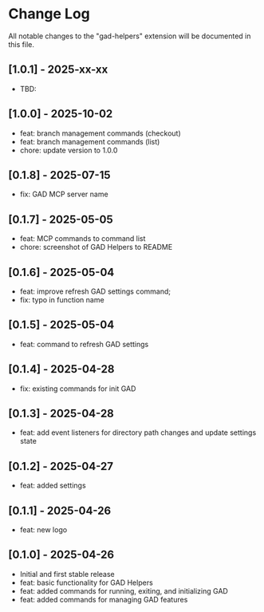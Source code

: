 # Change Log

All notable changes to the "gad-helpers" extension will be documented in this file.

## [1.0.1] - 2025-xx-xx

- TBD:

## [1.0.0] - 2025-10-02

- feat: branch management commands (checkout)
- feat: branch management commands (list)
- chore: update version to 1.0.0

## [0.1.8] - 2025-07-15

- fix: GAD MCP server name

## [0.1.7] - 2025-05-05

- feat: MCP commands to command list
- chore: screenshot of GAD Helpers to README

## [0.1.6] - 2025-05-04

- feat: improve refresh GAD settings command;
- fix: typo in function name

## [0.1.5] - 2025-05-04

- feat: command to refresh GAD settings

## [0.1.4] - 2025-04-28

- fix: existing commands for init GAD

## [0.1.3] - 2025-04-28

- feat: add event listeners for directory path changes and update settings state

## [0.1.2] - 2025-04-27

- feat: added settings

## [0.1.1] - 2025-04-26

- feat: new logo

## [0.1.0] - 2025-04-26

- Initial and first stable release
- feat: basic functionality for GAD Helpers
- feat: added commands for running, exiting, and initializing GAD
- feat: added commands for managing GAD features
